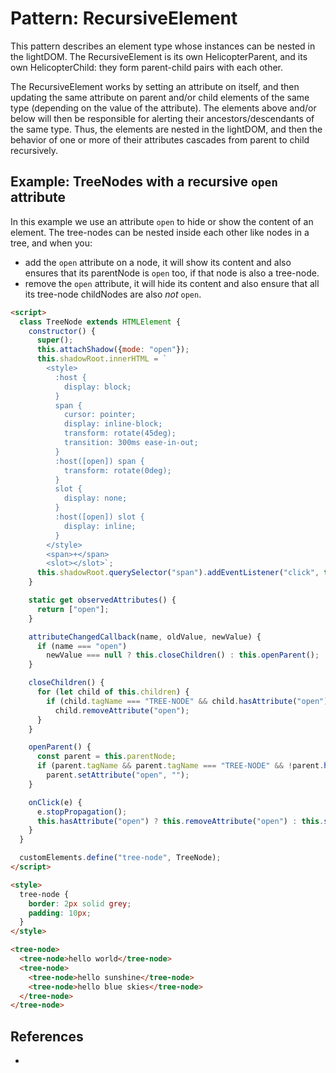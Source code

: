 # Pattern: RecursiveElement

This pattern describes an element type whose instances can be nested in the lightDOM.
The RecursiveElement is its own HelicopterParent, and its own HelicopterChild:
they form parent-child pairs with each other.

The RecursiveElement works by setting an attribute on itself, and then updating the same 
attribute on parent and/or child elements of the same type (depending on the value of the attribute).
The elements above and/or below will then be responsible for alerting their ancestors/descendants of
the same type. Thus, the elements are nested in the lightDOM, and then the behavior of one or more
of their attributes cascades from parent to child recursively.

## Example: TreeNodes with a recursive `open` attribute

In this example we use an attribute `open` to hide or show the content of an element.
The tree-nodes can be nested inside each other like nodes in a tree, and when you:
 * add the `open` attribute on a node, it will show its content and also ensures that its parentNode
   is `open` too, if that node is also a tree-node.
 * remove the `open` attribute, it will hide its content and also ensure that all its tree-node 
   childNodes are also *not* `open`.


```html
<script>
  class TreeNode extends HTMLElement {
    constructor() {
      super();
      this.attachShadow({mode: "open"});
      this.shadowRoot.innerHTML = `
        <style>
          :host {
            display: block;
          }
          span {
            cursor: pointer;
            display: inline-block;
            transform: rotate(45deg);
            transition: 300ms ease-in-out;
          }
          :host([open]) span {
            transform: rotate(0deg);
          }
          slot {
            display: none;
          }
          :host([open]) slot {
            display: inline;
          }
        </style>
        <span>+</span>
        <slot></slot>`;
      this.shadowRoot.querySelector("span").addEventListener("click", this.onClick.bind(this));
    }

    static get observedAttributes() {
      return ["open"];
    }

    attributeChangedCallback(name, oldValue, newValue) {
      if (name === "open")
        newValue === null ? this.closeChildren() : this.openParent();
    }

    closeChildren() {
      for (let child of this.children) {
        if (child.tagName === "TREE-NODE" && child.hasAttribute("open"))
          child.removeAttribute("open");
      }
    }

    openParent() {
      const parent = this.parentNode;
      if (parent.tagName && parent.tagName === "TREE-NODE" && !parent.hasAttribute("open"))
        parent.setAttribute("open", "");
    }

    onClick(e) {
      e.stopPropagation();
      this.hasAttribute("open") ? this.removeAttribute("open") : this.setAttribute("open", "");
    }
  }

  customElements.define("tree-node", TreeNode);
</script>

<style>
  tree-node {
    border: 2px solid grey;
    padding: 10px;
  }
</style>

<tree-node>
  <tree-node>hello world</tree-node>
  <tree-node>
    <tree-node>hello sunshine</tree-node>
    <tree-node>hello blue skies</tree-node>
  </tree-node>
</tree-node>
```

## References
 
 *  